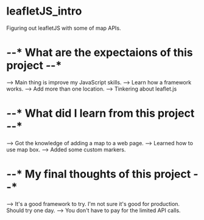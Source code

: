# leafletJS_intro
Figuring out leafletJS with some of map APIs.

# *-*-* What are the expectaions of this project *-*-*
 --> Main thing is improve my JavaScript skills.
 --> Learn how a framework works.
 --> Add more than one location.
 --> Tinkering about leaflet.js

# *-*-* What did I learn from this project *-*-*
 --> Got the knowledge of adding a map to a web page.
 --> Learned how to use map box.
 --> Added some custom markers.

# *-*-* My final thoughts of this project *-*-*
--> It's a good framework to try. I'm not sure it's good for production.
    Should try one day.
--> You don't have to pay for the limited API calls.
